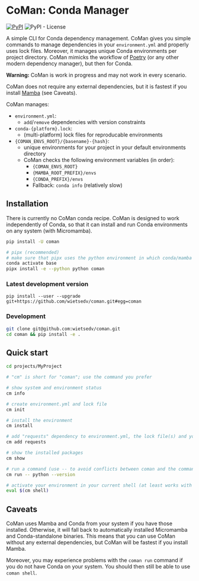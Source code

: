 # CoMan: Conda Manager

[![PyPI](https://img.shields.io/pypi/v/coman)](https://pypi.org/project/coman/)
![PyPI - License](https://img.shields.io/pypi/l/coman)

A simple CLI for Conda dependency management. CoMan gives you simple commands to manage dependencies in your `environment.yml` and properly uses lock files. Moreover, it manages unique Conda environments per project directory. CoMan mimicks the workflow of [Poetry](https://github.com/python-poetry/poetry) (or any other modern dependency manager), but then for Conda.

**Warning:** CoMan is work in progress and may not work in every scenario. 

CoMan does not require any external dependencies, but it is fastest if you install [Mamba](https://github.com/mamba-org/mamba) (see Caveats).

CoMan manages:

 - `environment.yml`:
   - `add`/`remove` dependencies with version constraints
 - `conda-{platform}.lock`:
   - (multi-platform) lock files for reproducable environments
 - `{COMAN_ENVS_ROOT}/{basename}-{hash}`:
   - unique environments for your project in your default environments directory
   - CoMan checks the following environment variables (in order):
     - `{COMAN_ENVS_ROOT}`
     - `{MAMBA_ROOT_PREFIX}/envs`
     - `{CONDA_PREFIX}/envs`
     - Fallback: `conda info` (relatively slow)

## Installation
There is currently no CoMan conda recipe. CoMan is designed to work independently of Conda, so that it can install and run Conda environments on any system (with Micromamba).

```bash
pip install -U coman

# pipx (recommended)
# make sure that pipx uses the python environment in which conda/mamba are installed (the conda base environment) if you have those installed
conda activate base
pipx install -e --python python coman
```

### Latest development version
```
pip install --user --upgrade git+https://github.com/wietsedv/coman.git#egg=coman
```

### Development
```bash
git clone git@github.com:wietsedv/coman.git
cd coman && pip install -e .
```

## Quick start
```bash
cd projects/MyProject

# "cm" is short for "coman"; use the command you prefer

# show system and environment status
cm info

# create environment.yml and lock file
cm init

# install the environment
cm install

# add "requests" dependency to environment.yml, the lock file(s) and your installed environment
cm add requests

# show the installed packages
cm show

# run a command (use -- to avoid conflicts between coman and the command you run)
cm run -- python --version

# activate your environment in your current shell (at least works with bash and zsh)
eval $(cm shell)
```

## Caveats
CoMan uses Mamba and Conda from your system if you have those installed. Otherwise, it will fall back to automatically installed Micromamba and Conda-standalone binaries. This means that you can use CoMan without any external dependencies, but CoMan will be fastest if you install Mamba.

Moreover, you may experience problems with the `coman run` command if you do not have Conda on your system. You should then still be able to use `coman shell`.
